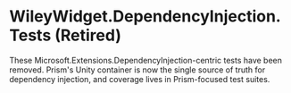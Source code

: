 # WileyWidget.DependencyInjection.Tests (Retired)

These Microsoft.Extensions.DependencyInjection-centric tests have been removed.
Prism's Unity container is now the single source of truth for dependency injection,
and coverage lives in Prism-focused test suites.
